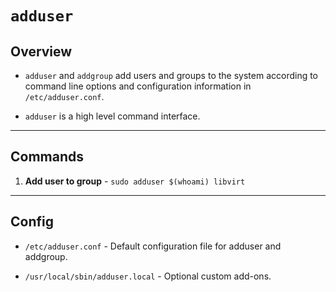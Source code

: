 # `adduser`

## Overview

* `adduser` and `addgroup` add users and groups to the system according to command line options and configuration information in `/etc/adduser.conf`.

* `adduser` is a high level command interface.

---

## Commands

1. __Add user to group__ - `sudo adduser $(whoami) libvirt`

---

## Config

* `/etc/adduser.conf` - Default configuration file for adduser and addgroup.

* `/usr/local/sbin/adduser.local` - Optional custom add-ons.